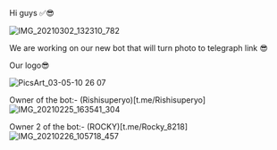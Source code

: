 Hi guys ✅😎

![IMG_20210302_132310_782](https://user-images.githubusercontent.com/73427470/110157548-4d82ed00-7e0e-11eb-99b3-187958b6a853.jpg)


We are working on our new bot that will turn photo to telegraph link 😎

Our logo😎

![PicsArt_03-05-10 26 07](https://user-images.githubusercontent.com/73427470/110157673-7b683180-7e0e-11eb-8b13-fec7f78ced15.jpg)

Owner of the bot:- (Rishisuperyo)[t.me/Rishisuperyo]
![IMG_20210225_163541_304](https://user-images.githubusercontent.com/73427470/110157770-96d33c80-7e0e-11eb-9ae5-60423d62a6b7.jpg)

Owner 2 of the bot:- (ROCKY)[t.me/Rocky_8218]
![IMG_20210226_105718_457](https://user-images.githubusercontent.com/73427470/110158189-119c5780-7e0f-11eb-90e2-9f550cc5faeb.jpg)
